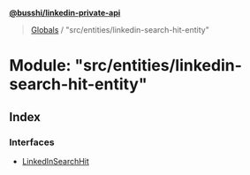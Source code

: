 **[@busshi/linkedin-private-api](../README.md)**

> [Globals](../globals.md) / "src/entities/linkedin-search-hit-entity"

# Module: "src/entities/linkedin-search-hit-entity"

## Index

### Interfaces

* [LinkedInSearchHit](../interfaces/_src_entities_linkedin_search_hit_entity_.linkedinsearchhit.md)
